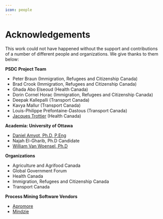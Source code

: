 ```yaml
---
icon: people
---
```

# Acknowledgements
This work could not have happened without the support and contributions of a number of different people and organizations. We give thanks to them below:

**PSDC Project Team**
- Peter Braun (Immigration, Refugees and Citizenship Canada)
- Brad Crook (Immigration, Refugees and Citizenship Canada)
- Ghada Abo Elseoud (Health Canada)
- Dorin Cornel Horac (Immigration, Refugees and Citizenship Canada)
- Deepak Kallepalli (Transport Canada)
- Kavya Mallur (Transport Canada)
- Louis-Philippe Préfontaine-Dastous (Transport Canada)
- [Jacques Trottier](https://www.linkedin.com/in/jjtrottier/) (Health Canada)

**Academia: University of Ottawa**
- [Daniel Amyot, Ph.D, P.Eng](https://www.site.uottawa.ca/~damyot/)
- Najah El-Gharib, Ph.D Candidate
- [William Van Woensel, Ph.D](https://telfer.uottawa.ca/en/directory/william-van-woensel/)

**Organizations**
- Agriculture and Agrifood Canada
- Global Government Forum
- Health Canada
- Immigration, Refugees and Citizenship Canada
- Transport Canada

**Process Mining Software Vendors**
- [Apromore](https://apromore.com)
- [Mindzie](https://mindzie.com)

